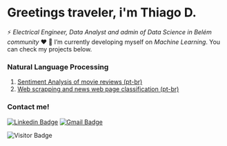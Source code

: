 # Greetings traveler, i'm Thiago D.

⚡ *Electrical Engineer, Data Analyst and admin of Data Science in Belém community* :heart: 
🌱 I’m currently developing myself on *Machine Learning*. You can check my projects below. 

### Natural Language Processing 

1. [Sentiment Analysis of movie reviews (pt-br)](https://github.com/Thiagodcfarias/Projetos-Data-Science/tree/main/NLP/analise_sentimento_imdb) 
2. [Web scrapping and news web page classification (pt-br)](https://github.com/Thiagodcfarias/Projetos-Data-Science/tree/main/NLP/Globo_news_web_page_classification)

### Contact me! 
[![Linkedin Badge](https://img.shields.io/badge/-LinkedIn-black?logo=Linkedin&logoColor=white&color=blue)](https://www.linkedin.com/in/thiagodcfarias/)
[![Gmail Badge](https://img.shields.io/badge/-Gmail-black?logo=Gmail&logoColor=white&color=red&link=mailto:thiagodcfarias1@gmail.com)](mailto:thiagodcfarias1@gmail.com)

![Visitor Badge](https://visitor-badge.laobi.icu/badge?page_id=thiagodcfarias.thiagodcfarias)
